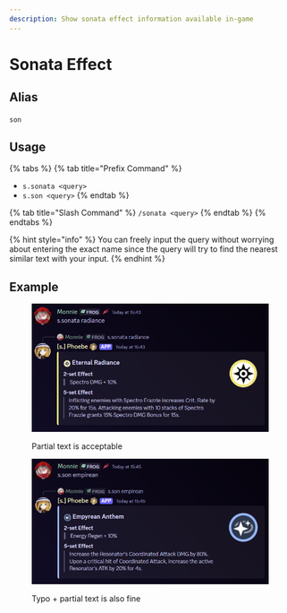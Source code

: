 ```yaml
---
description: Show sonata effect information available in-game
---
```


# Sonata Effect

## Alias

`son`

## Usage

{% tabs %}
{% tab title="Prefix Command" %}
* `s.sonata <query>`
* `s.son <query>`
{% endtab %}

{% tab title="Slash Command" %}
`/sonata <query>`&#x20;
{% endtab %}
{% endtabs %}

{% hint style="info" %}
You can freely input the query without worrying about entering the exact name since the query will try to find the nearest similar text with your input.
{% endhint %}

## Example

<figure><img src="../../.gitbook/assets/bot/bot_command_sonata_1.png" alt=""><figcaption><p>Partial text is acceptable</p></figcaption></figure>

<figure><img src="../../.gitbook/assets/bot/bot_command_sonata_2.png" alt=""><figcaption><p>Typo + partial text is also fine</p></figcaption></figure>

